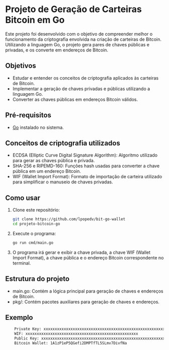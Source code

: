 # Projeto de Geração de Carteiras Bitcoin em Go

Este projeto foi desenvolvido com o objetivo de compreender melhor o funcionamento da criptografia envolvida na criação de carteiras de Bitcoin. Utilizando a linguagem Go, o projeto gera pares de chaves públicas e privadas, e os converte em endereços de Bitcoin.

## Objetivos

- Estudar e entender os conceitos de criptografia aplicados às carteiras de Bitcoin.
- Implementar a geração de chaves privadas e públicas utilizando a linguagem Go.
- Converter as chaves públicas em endereços Bitcoin válidos.

## Pré-requisitos

- [Go](https://golang.org/dl/) instalado no sistema.

## Conceitos de criptografia utilizados

- ECDSA (Elliptic Curve Digital Signature Algorithm): Algoritmo utilizado para gerar as chaves pública e privada.
- SHA-256 e RIPEMD-160: Funções hash usadas para converter a chave pública em um endereço Bitcoin.
- WIF (Wallet Import Format): Formato de importação de carteira utilizado para simplificar o manuseio de chaves privadas.

## Como usar

1. Clone este repositório:
   ```sh
   git clone https://github.com/lpopedv/bit-go-wallet
   cd projeto-bitcoin-go
   ```

2. Execute o programa:
    ```sh
    go run cmd/main.go
    ```

3. O programa irá gerar e exibir a chave privada, a chave WIF (Wallet Import Format), a chave pública e o endereço Bitcoin correspondente no terminal.

## Estrutura do projeto
- main.go: Contém a lógica principal para geração de chaves e endereços de Bitcoin.
- pkg/: Contém pacotes auxiliares para geração de chaves e endereços.

## Exemplo
```sh
    Private Key: xxxxxxxxxxxxxxxxxxxxxxxxxxxxxxxxxxxxxxxxxxxxxxxxxxxxxxxxxxxxxxxx 
    WIF: xxxxxxxxxxxxxxxxxxxxxxxxxxxxxxxxxxxxxxxxxxxxxxxxxx 
    Public Key: xxxxxxxxxxxxxxxxxxxxxxxxxxxxxxxxxxxxxxxxxxxxxxxxxxxxxxxxxxxxxxxxxxxxxxxxxxxxxxxxxxxxxxxxxxxxxxxxxxxxxxxxxxxxxxxxxxxxxxxxxxxxxxxx 
    Bitcoin Wallet: 1A1zP1eP5QGefi2DMPTfTL5SLmv7DivfNa
```

